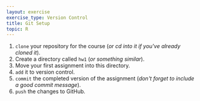 ```yaml
---
layout: exercise
exercise_type: Version Control
title: Git Setup
topic: R
---
```


1. `clone` your repository for the course (*or cd into it if you've already  
   cloned it*).
2. Create a directory called `hw1` (*or something similar*).
3. Move your first assignment into this directory.
4. `add` it to version control.
5. `commit` the completed version of the assignment (*don't forget to include a
   good commit message*).
6. `push` the changes to GitHub.
